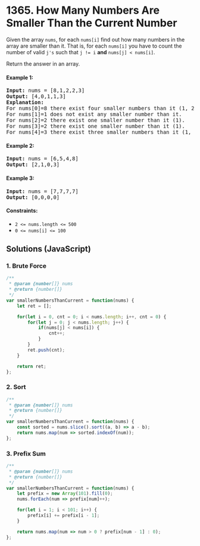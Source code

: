# 1365. How Many Numbers Are Smaller Than the Current Number
Given the array ```nums```, for each ```nums[i]``` find out how many numbers in the array are smaller than it. That is, for each ```nums[i]``` you have to count the number of valid ```j's``` such that ```j != i``` **and** ```nums[j] < nums[i]```.

Return the answer in an array.

#### Example 1:
<pre>
<strong>Input:</strong> nums = [8,1,2,2,3]
<strong>Output:</strong> [4,0,1,1,3]
<strong>Explanation:</strong>
For nums[0]=8 there exist four smaller numbers than it (1, 2, 2 and 3).
For nums[1]=1 does not exist any smaller number than it.
For nums[2]=2 there exist one smaller number than it (1).
For nums[3]=2 there exist one smaller number than it (1).
For nums[4]=3 there exist three smaller numbers than it (1, 2 and 2).
</pre>

#### Example 2:
<pre>
<strong>Input:</strong> nums = [6,5,4,8]
<strong>Output:</strong> [2,1,0,3]
</pre>

#### Example 3:
<pre>
<strong>Input:</strong> nums = [7,7,7,7]
<strong>Output:</strong> [0,0,0,0]
</pre>

#### Constraints:
* ```2 <= nums.length <= 500```
* ```0 <= nums[i] <= 100```

## Solutions (JavaScript)

### 1. Brute Force
```JavaScript
/**
 * @param {number[]} nums
 * @return {number[]}
 */
var smallerNumbersThanCurrent = function(nums) {
    let ret = [];

    for(let i = 0, cnt = 0; i < nums.length; i++, cnt = 0) {
        for(let j = 0; j < nums.length; j++) {
            if(nums[j] < nums[i]) {
                cnt++;
            }
        }
        ret.push(cnt);
    }

    return ret;
};
```

### 2. Sort
```JavaScript
/**
 * @param {number[]} nums
 * @return {number[]}
 */
var smallerNumbersThanCurrent = function(nums) {
    const sorted = nums.slice().sort((a, b) => a - b);
    return nums.map(num => sorted.indexOf(num));
};
```

### 3. Prefix Sum
```JavaScript
/**
 * @param {number[]} nums
 * @return {number[]}
 */
var smallerNumbersThanCurrent = function(nums) {
    let prefix = new Array(101).fill(0);
    nums.forEach(num => prefix[num]++);

    for(let i = 1; i < 101; i++) {
        prefix[i] += prefix[i - 1];
    }

    return nums.map(num => num > 0 ? prefix[num - 1] : 0);
};
```
